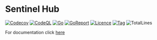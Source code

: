 # Sentinel Hub

[![Codecov](https://codecov.io/gh/sentinel-official/hub/branch/development/graph/badge.svg)](https://codecov.io/gh/sentinel-official/hub?branch=development)
[![CodeQL](https://github.com/sentinel-official/hub/actions/workflows/codeql.yml/badge.svg)](https://github.com/sentinel-official/hub/actions/workflows/codeql.yml)
[![Go](https://img.shields.io/github/go-mod/go-version/sentinel-official/hub)](https://github.com/sentinel-official/hub/blob/development/go.mod)
[![GoReport](https://goreportcard.com/badge/github.com/sentinel-official/hub)](https://goreportcard.com/report/github.com/sentinel-official/hub)
[![Licence](https://img.shields.io/github/license/sentinel-official/hub.svg)](https://github.com/sentinel-official/hub/blob/development/LICENSE)
[![Tag](https://img.shields.io/github/tag/sentinel-official/hub.svg)](https://github.com/sentinel-official/hub/releases/latest)
![TotalLines](https://img.shields.io/tokei/lines/github/sentinel-official/hub)

For documentation click [here](https://docs.sentinel.co/sentinelhub/setup)
